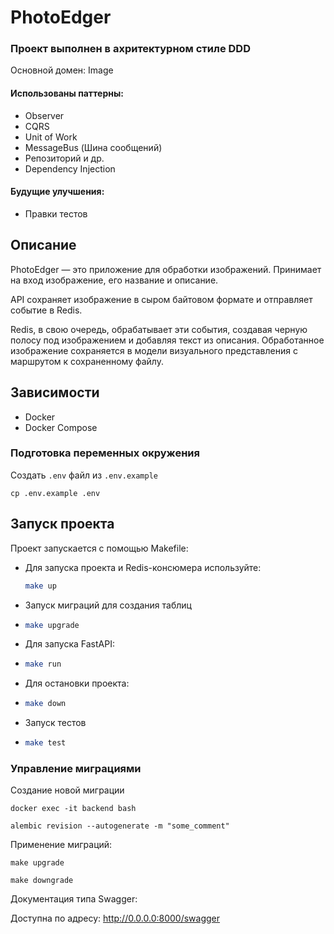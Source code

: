 # PhotoEdger
### Проект выполнен в ахритектурном стиле DDD
Основной домен: Image

#### Использованы паттерны:
  - Observer
  - CQRS
  - Unit of Work
  - MessageBus (Шина сообщений)
  - Репозиторий и др.
  - Dependency Injection

#### Будущие улучшения:
  - Правки тестов

## Описание

PhotoEdger — это приложение для обработки изображений.
Принимает на вход изображение, его название и описание. 

API сохраняет изображение в сыром байтовом формате и отправляет событие в Redis.

Redis, в свою очередь, обрабатывает эти события, создавая черную полосу под изображением и добавляя текст из описания. Обработанное изображение сохраняется в модели визуального представления с маршрутом к сохраненному файлу.

## Зависимости

- Docker
- Docker Compose

### Подготовка переменных окружения
Создать `.env` файл из `.env.example`

```
cp .env.example .env
```

## Запуск проекта

Проект запускается с помощью Makefile:

- Для запуска проекта и Redis-консюмера используйте:
  ```bash
  make up

- Запуск миграций для создания таблиц
- ```bash
  make upgrade
- Для запуска FastAPI:
- ```bash
  make run

- Для остановки проекта:
- ```bash
  make down

- Запуск тестов
- ```bash
  make test

### Управление миграциями
Создание новой миграции
```
docker exec -it backend bash

alembic revision --autogenerate -m "some_comment"
```

Применение миграций:

```
make upgrade

make downgrade
```

Документация типа Swagger:

Доступна по адресу:
http://0.0.0.0:8000/swagger
